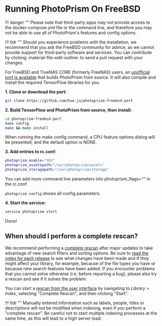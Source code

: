 # Running PhotoPrism On FreeBSD

!!! danger ""
    Please note that third-party apps may not provide access to the docker-compose.yml file or the command line, and therefore you may not be able to use all of PhotoPrism's features and config options.

!!! tldr ""
    Should you experience problems with the installation, we recommend that you ask the FreeBSD community for advice, as we cannot provide support for third-party software and services. You can contribute by clicking :material-file-edit-outline: to send a pull request with your changes.

For FreeBSD and TrueNAS CORE (formerly FreeNAS) users, an [unofficial port is available](https://github.com/huo-ju/photoprism-freebsd-port) that builds PhotoPrism from source. It will also compile and install the required TensorFlow libraries for you.

**1. Clone or download the port:**

```bash
git clone https://github.com/huo-ju/photoprism-freebsd-port
```

**2. Build TensorFlow and PhotoPrism from source, then install:**

```bash
cd photoprism-freebsd-port
make config
make && make install
```

When running the make config command, a CPU feature options dialog will be presented, and the default option is NONE.

**3. Add entries to rc.conf:**

```bash
photoprism_enable="YES"
photoprism_assetspath="/var/photoprism/assets"
photoprism_storagepath="/var/photoprism/storage"
```

You can add more command line parameters into photoprism_flags="" in the rc.conf

`photoprism config` shows all config parameters. 

**4. Start the service:**

```bash
service photoprism start
```

Done!

## When should I perform a complete rescan?

We recommend performing a [complete rescan](../../user-guide/library/originals.md#when-should-complete-rescan-be-selected) after major updates to take advantage of new search filters and sorting options. Be sure to [read the notes for each release](../../release-notes.md) to see what changes have been made and if they might affect your library, for example, because of the file types you have or because new search features have been added. If you encounter problems that you cannot solve otherwise (i.e. before reporting a bug), please also try a rescan and see if it solves the problem.

You can start a [rescan from the user interface](../../user-guide/library/originals.md) by navigating to *Library* > *Index*, selecting "Complete Rescan", and then clicking "Start".

!!! tldr ""
    Manually entered information such as labels, people, titles or descriptions will not be modified when indexing, even if you perform a "complete rescan". Be careful not to start multiple indexing processes at the same time, as this will lead to a high server load.
